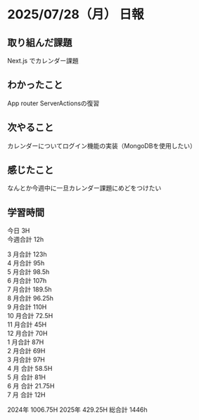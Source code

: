 # 2025/07/28（月） 日報

## 取り組んだ課題
Next.js でカレンダー課題

## わかったこと
App router ServerActionsの復習

## 次やること
カレンダーについてログイン機能の実装（MongoDBを使用したい）

## 感じたこと
なんとか今週中に一旦カレンダー課題にめどをつけたい

## 学習時間

今日 3H
<br />
今週合計 12h
<br />

3 月合計 123h
<br />
4 月合計 95h
<br />
5 月合計 98.5h
<br />
6 月合計 107h
<br />
7 月合計 189.5h
<br />
8 月合計 96.25h
<br />
9 月合計 110H
<br />
10 月合計 72.5H
<br />
11 月合計 45H
<br />
12 月合計 70H
<br />
1 月合計 87H
<br />
2 月合計 69H
<br />
3 月合計 97H
<br />
4 月 合計 58.5H
<br />
5 月 合計 81H
<br />
6 月 合計 21.75H
<br />
7 月 合計 12H

2024年 1006.75H
2025年 429.25H
総合計 1446h
